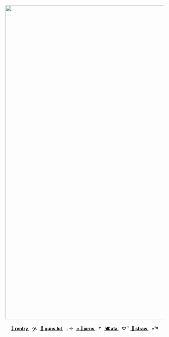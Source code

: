 
<p align="center"> <img width="1000" height="1000" src="https://github.com/user-attachments/assets/0b6b4eb9-c614-49c3-a6f4-94b1ff5423a4" </p>


<p align="center"><b><a href="https://rentry.co/enjin-"> 🩵 rentry </a>⠀ꪆৎ⠀<a href="https://guns.lol/tillalnst"> 🩶 guns.lol </a>⠀₊ ⊹⠀<a href="https://pronouns.cc/@shiyu"> ▪ 🤍 prns </a>⠀†⠀<a href="https://blccm.atabook.org/"> 🕊️ ata </a>⠀♡ ̆̈⠀<a href="https://anton-ivanov.straw.page/"> 🌊 straw </a>⠀⋆˚࿔



